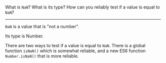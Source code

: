 What is `NaN`? What is its type? How can you reliably test if a value is equal to `NaN`?

---

`NaN` is a value that is "not a number". 

Its type is Number.

There are two ways to test if a value is equal to `NaN`. There is a global function `isNaN()` which is somewhat reliable, and a new ES6 function `Number.isNaN()` that is more reliable.